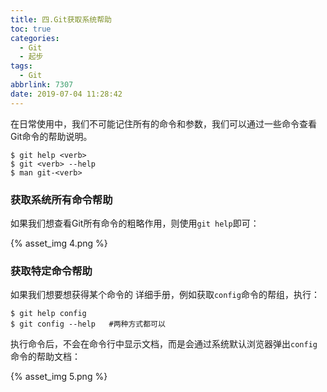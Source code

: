 ```yaml
---
title: 四.Git获取系统帮助
toc: true
categories:
  - Git
  - 起步
tags:
  - Git
abbrlink: 7307
date: 2019-07-04 11:28:42
---
```


在日常使用中，我们不可能记住所有的命令和参数，我们可以通过一些命令查看Git命令的帮助说明。

<!--more-->

```shell
$ git help <verb>
$ git <verb> --help
$ man git-<verb>
```

### 获取系统所有命令帮助

如果我们想查看Git所有命令的粗略作用，则使用`git help`即可：

{% asset_img 4.png %}

### 获取特定命令帮助

如果我们想要想获得某个命令的 详细手册，例如获取`config`命令的帮组，执行：

```shell
$ git help config
$ git config --help   #两种方式都可以
```

执行命令后，不会在命令行中显示文档，而是会通过系统默认浏览器弹出`config`命令的帮助文档：

{% asset_img 5.png %}

